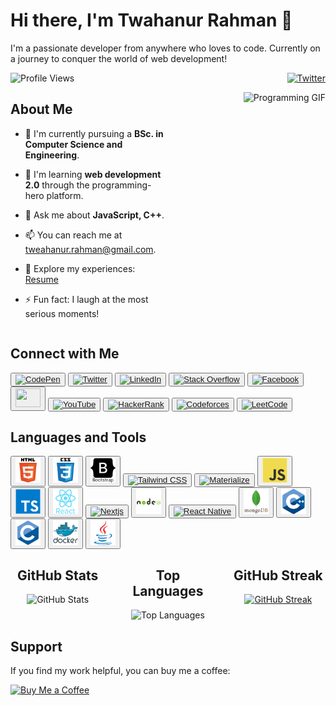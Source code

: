 # Hi there, I'm Twahanur Rahman 👋

I'm a passionate developer from anywhere who loves to code. Currently on a journey to conquer the world of web development!

<hi style="display: flex; justify-content: space-between; align-items: flex-start;">
    <img src="https://komarev.com/ghpvc/?username=twahanur&label=Profile%20views&color=0e75b6&style=flat" alt="Profile Views">
    <a href="https://twitter.com/twahanur" target="blank"><img src="https://img.shields.io/twitter/follow/twahanur?logo=twitter&style=for-the-badge" alt="Twitter"></a>
</hi>
<hi style="display: flex; justify-content: space-between; align-items: flex-start;">

<hi style="width: 50%;">


## About Me

- 🔭 I'm currently pursuing a **BSc. in Computer Science and Engineering**.

- 🌱 I'm learning **web development 2.0** through the programming-hero platform.

- 💬 Ask me about **JavaScript, C++**.

- 📫 You can reach me at [tweahanur.rahman@gmail.com](mailto:tweahanur.rahman@gmail.com).

- 📄 Explore my experiences: [Resume](https://drive.google.com/file/d/1RSs2JNWXTD3972rCdTYtjOm6gmY-CL-F/view?usp=drive_link)

- ⚡ Fun fact: I laugh at the most serious moments!

</hi>

<hi style="width: 50%; text-align: right;">

![Programming GIF](https://user-images.githubusercontent.com/55389276/140866485-8fb1c876-9a8f-4d6a-98dc-08c4981eaf70.gif)

</hi>

</hi>



## Connect with Me

<hi align="center">
   <button class="iconHover" style="animation: myButtonAnimation 16s infinite ease-in-out 0.20s"> <a href="https://codepen.io/twahanur" target="_blank"><img src="https://raw.githubusercontent.com/rahuldkjain/github-profile-readme-generator/master/src/images/icons/Social/codepen.svg" alt="CodePen" height="30" width="40" /></a></button>
   <button class="iconHover" style="animation: myButtonAnimation 16s infinite ease-in-out 1s"> <a href="https://twitter.com/twahanur" target="_blank"><img src="https://raw.githubusercontent.com/rahuldkjain/github-profile-readme-generator/master/src/images/icons/Social/twitter.svg" alt="Twitter" height="30" width="40" /></a></button>
   <button class="iconHover" style="animation: myButtonAnimation 16s infinite ease-in-out 2s"> <a href="https://linkedin.com/in/twahanur" target="_blank"><img src="https://raw.githubusercontent.com/rahuldkjain/github-profile-readme-generator/master/src/images/icons/Social/linked-in-alt.svg" alt="LinkedIn" height="30" width="40" /></a></button>
   <button class="iconHover" style="animation: myButtonAnimation 16s infinite ease-in-out 3s"> <a href="https://stackoverflow.com/users/twahanur" target="_blank"><img src="https://raw.githubusercontent.com/rahuldkjain/github-profile-readme-generator/master/src/images/icons/Social/stack-overflow.svg" alt="Stack Overflow" height="30" width="40" /></a></button>
   <button class="iconHover" style="animation: myButtonAnimation 16s infinite ease-in-out 4s"> <a href="https://fb.com/twahanur" target="_blank"><img src="https://raw.githubusercontent.com/rahuldkjain/github-profile-readme-generator/master/src/images/icons/Social/facebook.svg" alt="Facebook" height="30" width="40" /></a></button>
   <button class="iconHover" style="animation: myButtonAnimation 16s infinite ease-in-out 5s"> <a href="https://instagram.com/twahanur" target="_blank"><img src="https://raw.githubusercontent.com/rahuldkjain/github-profile-readme-generator/master/src/images/icons/Social/instagram.svg" alt "Instagram" height="30" width="40" /></a></button>
   <button class="iconHover" style="animation: myButtonAnimation 16s infinite ease-in-out 6s"> <a href="https://www.youtube.com/c/movewithtr" target="_blank"><img src="https://raw.githubusercontent.com/rahuldkjain/github-profile-readme-generator/master/src/images/icons/Social/youtube.svg" alt="YouTube" height="30" width="40" /></a></button>
   <button class="iconHover" style="animation: myButtonAnimation 16s infinite ease-in-out 7s"> <a href="https://www.hackerrank.com/twahanur" target="_blank"><img src="https://raw.githubusercontent.com/rahuldkjain/github-profile-readme-generator/master/src/images/icons/Social/hackerrank.svg" alt="HackerRank" height="30" width="40" /></a></button>
   <button class="iconHover" style="animation: myButtonAnimation 16s infinite ease-in-out 8s"> <a href="https://codeforces.com/profile/twahanur" target="_blank"><img src="https://raw.githubusercontent.com/rahuldkjain/github-profile-readme-generator/master/src/images/icons/Social/codeforces.svg" alt="Codeforces" height="30" width="40" /></a></button>
   <button class="iconHover" style="animation: myButtonAnimation 16s infinite ease-in-out 9s"> <a href="https://www.leetcode.com/twahanur" target="_blank"><img src="https://raw.githubusercontent.com/rahuldkjain/github-profile-readme-generator/master/src/images/icons/Social/leet-code.svg" alt="LeetCode" height="30" width="40" /></a></button>
</hi>





## Languages and Tools

<hi align="center">
    <button class="iconHover" style="animation: toolsAnimation 16s infinite ease-in-out 0s"><a href="https://www.w3.org/html/" target="_blank" rel="noreferrer"><img src="https://raw.githubusercontent.com/devicons/devicon/master/icons/html5/html5-original-wordmark.svg" alt="HTML5" width="40" height="40" /></a></button>
    <button class="iconHover" style="animation: toolsAnimation 16s infinite ease-in-out 1s"> <a href="https://www.w3schools.com/css/" target="_blank" rel="noreferrer"><img src="https://raw.githubusercontent.com/devicons/devicon/master/icons/css3/css3-original-wordmark.svg" alt="CSS3" width="40" height="40" /></a></button>
    <button class="iconHover" style="animation: toolsAnimation 16s infinite ease-in-out 2s"><a href="https://getbootstrap.com" target="_blank" rel="noreferrer"><img src="https://raw.githubusercontent.com/devicons/devicon/master/icons/bootstrap/bootstrap-plain-wordmark.svg" alt="Bootstrap" width="40" height="40" /></a></button>
    <button class="iconHover" style="animation: toolsAnimation 16s infinite ease-in-out 3s"><a href="https://tailwindcss.com/" target="_blank" rel="noreferrer"><img src="https://www.vectorlogo.zone/logos/tailwindcss/tailwindcss-icon.svg" alt="Tailwind CSS" width="40" height="40" /></a></button>
    <button class="iconHover" style="animation: toolsAnimation 16s infinite ease-in-out 4s"><a href="https://materializecss.com/" target="_blank" rel="noreferrer"><img src="https://raw.githubusercontent.com/prplx/svg-logos/5585531d45d294869c4eaab4d7cf2e9c167710a9/svg/materialize.svg" alt="Materialize" width="40" height="40" /></a></button>
    <button class="iconHover" style="animation: toolsAnimation 16s infinite ease-in-out 5s"><a href="https://developer.mozilla.org/en-US/docs/Web/JavaScript" target="_blank" rel="noreferrer"><img src="https://raw.githubusercontent.com/devicons/devicon/master/icons/javascript/javascript-original.svg" alt="JavaScript" width="40" height="40" /></a></button>
    <button class="iconHover" style="animation: toolsAnimation 16s infinite ease-in-out 6s"><a href="https://www.typescriptlang.org/" target="_blank" rel="noreferrer"><img src="https://raw.githubusercontent.com/devicons/devicon/master/icons/typescript/typescript-original.svg" alt="TypeScript" width="40" height="40" /></a></button>
    <button class="iconHover" style="animation: toolsAnimation 16s infinite ease-in-out 7s"><a href="https://reactjs.org/" target="_blank" rel="noreferrer"><img src="https://raw.githubusercontent.com/devicons/devicon/master/icons/react/react-original-wordmark.svg" alt="React" width="40" height="40" /></a></button>
    <button class="iconHover" style="animation: toolsAnimation 16s infinite ease-in-out 8s"><a href="https://nextjs.org/" target="_blank" rel="noreferrer"><img src="https://cdn.worldvectorlogo.com/logos/nextjs-2.svg" alt="Nextjs" width="40" height="40" /></a></button>
    <button class="iconHover" style="animation: toolsAnimation 16s infinite ease-in-out 9s"><a href="https://nodejs.org" target="_blank" rel="noreferrer"><img src="https://raw.githubusercontent.com/devicons/devicon/master/icons/nodejs/nodejs-original-wordmark.svg" alt="Node.js" width="40" height="40" /></a></button>
    <button class="iconHover" style="animation: toolsAnimation 16s infinite ease-in-out 10s"><a href="https://reactnative.dev/" target="_blank" rel="noreferrer"><img src="https://reactnative.dev/img/header_logo.svg" alt="React Native" width="40" height="40" /></a></button>
    <button class="iconHover" style="animation: toolsAnimation 16s infinite ease-in-out 11s"><a href="https://www.mongodb.com/" target="_blank" rel="noreferrer"><img src="https://raw.githubusercontent.com/devicons/devicon/master/icons/mongodb/mongodb-original-wordmark.svg" alt="MongoDB" width="40" height="40" /></a></button>
    <button class="iconHover" style="animation: toolsAnimation 16s infinite ease-in-out 12s"><a href="https://www.w3schools.com/cpp/" target="_blank" rel="noreferrer"><img src="https://raw.githubusercontent.com/devicons/devicon/master/icons/cplusplus/cplusplus-original.svg" alt="C++" width="40" height="40" /></a></button>
    <button class="iconHover" style="animation: toolsAnimation 16s infinite ease-in-out 13s"><a href="https://www.cprogramming.com/" target="_blank" rel="noreferrer"><img src="https://raw.githubusercontent.com/devicons/devicon/master/icons/c/c-original.svg" alt="C" width="40" height="40" /></a></button>
    <button class="iconHover" style="animation: toolsAnimation 16s infinite ease-in-out 14s"><a href="https://www.docker.com/" target="_blank" rel="noreferrer"><img src="https://raw.githubusercontent.com/devicons/devicon/master/icons/docker/docker-original-wordmark.svg" alt="Docker" width="40" height="40" /></a></button>
    <button class="iconHover" style="animation: toolsAnimation 16s infinite ease-in-out 15s"><a href="https://www.java.com" target="_blank" rel="noreferrer"><img src="https://raw.githubusercontent.com/devicons/devicon/master/icons/java/java-original.svg" alt="Java" width="40" height="40" /></a></button>
</hi>

<hi style="display: flex; justify-content: space-between; align-items: flex-start;">
    <hi style="width: 30%; text-align: center;">
        <h2>GitHub Stats</h2>
        <img src="https://github-readme-stats.vercel.app/api?username=twahanur&show_icons=true&locale=en" alt="GitHub Stats">
    </hi>
    <hi style="width: 30%; text-align: center;">
        <h2>Top Languages</h2>
        <img src="https://github-readme-stats.vercel.app/api/top-langs/?username=twahanur&layout=compact" alt="Top Languages">
    </hi>
    <hi style="width: 30%; text-align: center;">
        <h2>GitHub Streak</h2>
        <a href="https://git.io/streak-stats" target="_blank"><img src="https://github-readme-streak-stats.herokuapp.com?user=twahanur&border_radius=6&date_format=j%20M%5B%20Y%5D" alt="GitHub Streak"></a>
    </hi>
</hi>

## Support

If you find my work helpful, you can buy me a coffee:

<a href="https://www.buymeacoffee.com/twahanur">
  <img src="https://cdn.buymeacoffee.com/buttons/v2/default-yellow.png" height="50" width="210" alt="Buy Me a Coffee" />
</a>
